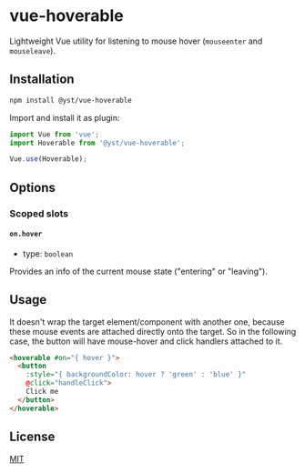 # vue-hoverable
Lightweight Vue utility for listening to mouse hover (`mouseenter` and `mouseleave`).

## Installation
```bash
npm install @yst/vue-hoverable
```

Import and install it as plugin:

```js
import Vue from 'vue';
import Hoverable from '@yst/vue-hoverable';

Vue.use(Hoverable);
```

## Options

### Scoped slots

#### `on.hover`  
- type: `boolean`

Provides an info of the current mouse state ("entering" or "leaving").


## Usage
It doesn't wrap the target element/component with another one, because these mouse events are attached directly onto the target. So in the following case, the button will have mouse-hover and click handlers attached to it. 

```html
<hoverable #on="{ hover }">
  <button 
    :style="{ backgroundColor: hover ? 'green' : 'blue' }"
    @click="handleClick">
    Click me
  </button>
</hoverable>
```

## License
[MIT](http://opensource.org/licenses/MIT)